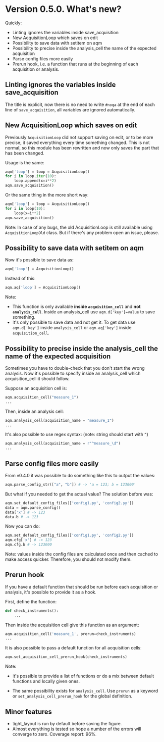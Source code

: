 # Version 0.5.0. What's new?

Quickly:

- Linting ignores the variables inside save_acquisition
- New AcquisitionLoop which saves on edit
- Possibility to save data with setitem on aqm
- Possibility to precise inside the analysis_cell the name of the expected acquisition
- Parse config files more easily
- Prerun hook, i.e. a function that runs at the beginning of each acquisition or analysis.

## Linting ignores the variables inside save_acquisition

The title is explicit, now there is no need to write `#noqa` at the end of each line of `save_acquisition`, all variables are ignored automatically.

## New AcquisitionLoop which saves on edit

Previously `AcquisitionLoop` did not support saving on edit, or to be more precise, it saved everything every time something changed. This is not normal, so this module has been rewritten and now only saves the part that has been changed.

Usage is the same:

```python
aqm['loop'] = loop = AcquisitionLoop()
for i in loop.iter(10):
    loop.append(x=i**2)
aqm.save_acquisition()
```

Or the same thing in the more short way:

```python
aqm['loop'] = loop = AcquisitionLoop()
for i in loop(10):
    loop(x=i**2)
aqm.save_acquisition()
```

Note: In case of any bugs, the old AcquisitionLoop is still available using `AcquisitionLoopOld` class. But if there's any problem open an issue, please.

## Possibility to save data with setitem on aqm

Now it's possible to save data as:

```python
aqm['loop'] = AcquisitionLoop()
```

Instead of this:

```python
aqm.aq['loop'] = AcquisitionLoop()
```

Note:

- This function is only available **inside `acquisition_cell`** and **not `analysis_cell`**. Inside an analysis_cell use `aqm.d['key']=value` to save something.
- It's only possible to save data and not get it. To get data use `aqm.d['key']` inside `analysis_cell` or `aqm.aq['key']` inside `acquisition_cell`.

## Possibility to precise inside the analysis_cell the name of the expected acquisition

Sometimes you have to double-check that you don't start the wrong analysis. Now it's possible to specify inside an analysis_cell which acquisition_cell it should follow.

Suppose an acquisition cell is:

```python
aqm.acquisition_cell("measure_1")
...
```

Then, inside an analysis cell:

```python
aqm.analysis_cell(acquisition_name = "measure_1")
...
```

It's also possible to use regex syntax:
(note: string should start with `^`)

```python
aqm.analysis_cell(acquisition_name = r"^measure_\d")
...
```

## Parse config files more easily

From v0.4.0 it was possible to do something like this to output the values:

```python
aqm.parse_config_str(["a", "b"]) # -> 'a = 123; b = 123000'
```

But what if you needed to get the actual value? The solution before was:

```python
aqm.set_default_config_files(['config1.py', 'config2.py'])
data = aqm.parse_config()
data['x'] # -> 123
data.b # -> 123
```

Now you can do:

```python
aqm.set_default_config_files(['config1.py', 'config2.py'])
aqm.cfg['x'] # -> 123
aqm.cfg.b # -> 123000
```

Note: values inside the config files are calculated once and then cached to make access quicker. Therefore, you should not modify them.

## Prerun hook

If you have a default function that should be run before each acquisition or analysis, it's possible to provide it as a hook.

First, define the function:

```python
def check_instruments():
    ...
```

Then inside the acquisition cell give this function as an argument:

```python
aqm.acquisition_cell('measure_1', prerun=check_instruments)
...
```

It is also possible to pass a default function for all acquisition cells:

```python
aqm.set_acquisition_cell_prerun_hook(check_instruments)
```

Note:

- It's possible to provide a list of functions or do a mix between default functions and locally given ones.

- The same possibility exists for `analysis_cell`. Use `prerun` as a keyword or `set_analysis_cell_prerun_hook` for the global definition.

## Minor features

- tight_layout is run by default before saving the figure.
- Almost everything is tested so hope a number of the errors will converge to zero. Coverage report: 96%.
